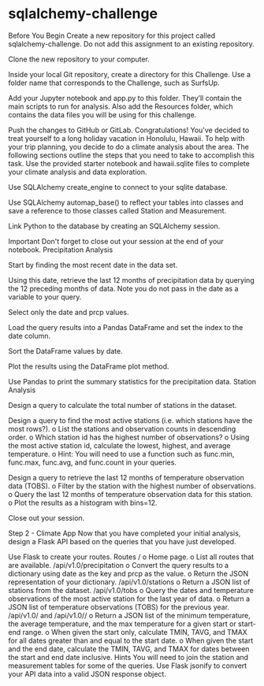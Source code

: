 # sqlalchemy-challenge
Before You Begin
Create a new repository for this project called sqlalchemy-challenge. Do not add this assignment to an existing repository.

Clone the new repository to your computer.

Inside your local Git repository, create a directory for this Challenge. Use a folder name that corresponds to the Challenge, such as SurfsUp.

Add your Jupyter notebook and app.py to this folder. They’ll contain the main scripts to run for analysis. Also add the Resources folder, which contains the data files you will be using for this challenge.

Push the changes to GitHub or GitLab.
Congratulations! You've decided to treat yourself to a long holiday vacation in Honolulu, Hawaii. To help with your trip planning, you decide to do a climate analysis about the area. 
The following sections outline the steps that you need to take to accomplish this task.
Use the provided starter notebook and hawaii.sqlite files to complete your climate analysis and data exploration.

Use SQLAlchemy create_engine to connect to your sqlite database.

Use SQLAlchemy automap_base() to reflect your tables into classes and save a reference to those classes called Station and Measurement.

Link Python to the database by creating an SQLAlchemy session.

Important Don't forget to close out your session at the end of your notebook. Precipitation Analysis

Start by finding the most recent date in the data set.

Using this date, retrieve the last 12 months of precipitation data by querying the 12 preceding months of data. Note you do not pass in the date as a variable to your query.

Select only the date and prcp values.

Load the query results into a Pandas DataFrame and set the index to the date column.

Sort the DataFrame values by date.

Plot the results using the DataFrame plot method.

Use Pandas to print the summary statistics for the precipitation data. Station Analysis

Design a query to calculate the total number of stations in the dataset.

Design a query to find the most active stations (i.e. which stations have the most rows?). o List the stations and observation counts in descending order. o Which station id has the highest number of 
observations? o Using the most active station id, calculate the lowest, highest, and average temperature. o Hint: You will need to use a function such as func.min, func.max, func.avg, and func.count in your queries.

Design a query to retrieve the last 12 months of temperature observation data (TOBS). o Filter by the station with the highest number of observations. o Query the last 12 months of temperature observation data for this station. o Plot the results as a histogram with bins=12.

Close out your session.

Step 2 - Climate App Now that you have completed your initial analysis, design a Flask API based on the queries that you have just developed.

Use Flask to create your routes. Routes
/ o Home page. o List all routes that are available.
/api/v1.0/precipitation o Convert the query results to a dictionary using date as the key and prcp as the value. o Return the JSON representation of your dictionary.
/api/v1.0/stations o Return a JSON list of stations from the dataset.
/api/v1.0/tobs o Query the dates and temperature observations of the most active station for the last year of data. o Return a JSON list of temperature observations (TOBS) for the previous year.
/api/v1.0/ and /api/v1.0// o Return a JSON list of the minimum temperature, the average temperature, and the max temperature for a given start or start-end range. o When given the start only, calculate 
TMIN, TAVG, and TMAX for all dates greater than and equal to the start date. o When given the start and the end date, calculate the TMIN, TAVG, and TMAX for dates between the start and end date inclusive. Hints
You will need to join the station and measurement tables for some of the queries.
Use Flask jsonify to convert your API data into a valid JSON response object.
